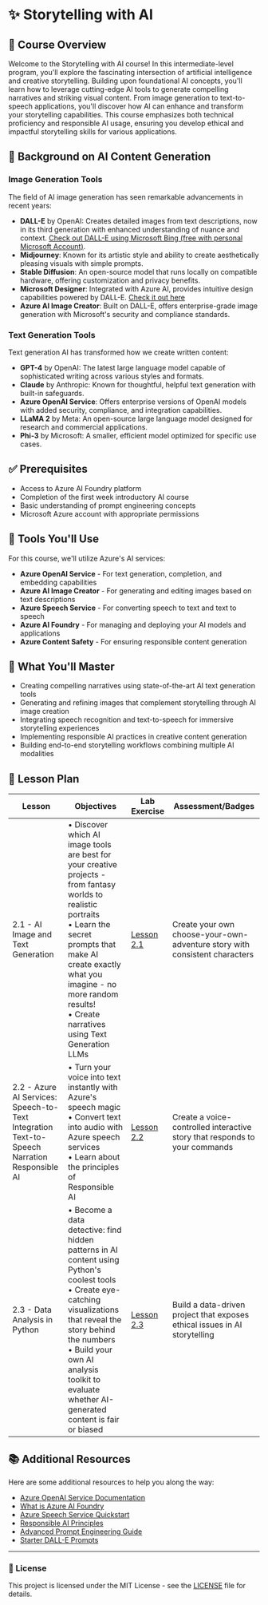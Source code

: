# ✨ Storytelling with AI

## 📔 Course Overview

Welcome to the Storytelling with AI course! In this intermediate-level program, you'll explore the fascinating intersection of artificial intelligence and creative storytelling. Building upon foundational AI concepts, you'll learn how to leverage cutting-edge AI tools to generate compelling narratives and striking visual content. From image generation to text-to-speech applications, you'll discover how AI can enhance and transform your storytelling capabilities. This course emphasizes both technical proficiency and responsible AI usage, ensuring you develop ethical and impactful storytelling skills for various applications.

## 🎨 Background on AI Content Generation

### Image Generation Tools

The field of AI image generation has seen remarkable advancements in recent years:

- **DALL-E** by OpenAI: Creates detailed images from text descriptions, now in its third generation with enhanced understanding of nuance and context. [Check out DALL-E using Microsoft Bing (free with personal Microsoft Account)](https://www.bing.com/images/create).
- **Midjourney**: Known for its artistic style and ability to create aesthetically pleasing visuals with simple prompts.
- **Stable Diffusion**: An open-source model that runs locally on compatible hardware, offering customization and privacy benefits.
- **Microsoft Designer**: Integrated with Azure AI, provides intuitive design capabilities powered by DALL-E. [Check it out here]()
- **Azure AI Image Creator**: Built on DALL-E, offers enterprise-grade image generation with Microsoft's security and compliance standards.

### Text Generation Tools

Text generation AI has transformed how we create written content:

- **GPT-4** by OpenAI: The latest large language model capable of sophisticated writing across various styles and formats.
- **Claude** by Anthropic: Known for thoughtful, helpful text generation with built-in safeguards.
- **Azure OpenAI Service**: Offers enterprise versions of OpenAI models with added security, compliance, and integration capabilities.
- **LLaMA 2** by Meta: An open-source large language model designed for research and commercial applications.
- **Phi-3** by Microsoft: A smaller, efficient model optimized for specific use cases.

## ✅ Prerequisites

- Access to Azure AI Foundry platform
- Completion of the first week introductory AI course
- Basic understanding of prompt engineering concepts
- Microsoft Azure account with appropriate permissions

## 🧰 Tools You'll Use

For this course, we'll utilize Azure's AI services:

- **Azure OpenAI Service** - For text generation, completion, and embedding capabilities
- **Azure AI Image Creator** - For generating and editing images based on text descriptions
- **Azure Speech Service** - For converting speech to text and text to speech
- **Azure AI Foundry** - For managing and deploying your AI models and applications
- **Azure Content Safety** - For ensuring responsible content generation

## 🎯 What You'll Master

- Creating compelling narratives using state-of-the-art AI text generation tools
- Generating and refining images that complement storytelling through AI image creation
- Integrating speech recognition and text-to-speech for immersive storytelling experiences
- Implementing responsible AI practices in creative content generation
- Building end-to-end storytelling workflows combining multiple AI modalities

## 📌 Lesson Plan

|Lesson |Objectives | Lab Exercise | Assessment/Badges
| ----------- | ----------- | ----------- | ----------- |
| 2.1 - AI Image and Text Generation |• Discover which AI image tools are best for your creative projects - from fantasy worlds to realistic portraits<br>• Learn the secret prompts that make AI create exactly what you imagine - no more random results!<br>• Create narratives using Text Generation LLMs | [Lesson 2.1](lesson-2.1/README.md) | Create your own choose-your-own-adventure story with consistent characters
| 2.2 - Azure AI Services: Speech-to-Text Integration<br> Text-to-Speech Narration<br> Responsible AI |• Turn your voice into text instantly with Azure's speech magic<br>• Convert text into audio with Azure speech services<br>• Learn about the principles of Responsible AI | [Lesson 2.2](lesson-2.2/README.md) | Create a voice-controlled interactive story that responds to your commands
| 2.3 - Data Analysis in Python |• Become a data detective: find hidden patterns in AI content using Python's coolest tools<br>• Create eye-catching visualizations that reveal the story behind the numbers<br>• Build your own AI analysis toolkit to evaluate whether AI-generated content is fair or biased | [Lesson 2.3](lesson-2.3/README.md)  | Build a data-driven project that exposes ethical issues in AI storytelling

## 📚 Additional Resources

Here are some additional resources to help you along the way:

- [Azure OpenAI Service Documentation](https://learn.microsoft.com/en-us/azure/ai-services/openai/)
- [What is Azure AI Foundry](https://learn.microsoft.com/en-us/azure/ai-foundry/what-is-azure-ai-foundry)
- [Azure Speech Service Quickstart](https://learn.microsoft.com/en-us/azure/ai-services/speech-service/get-started-speech-to-text)
- [Responsible AI Principles](https://www.microsoft.com/en-us/ai/responsible-ai)
- [Advanced Prompt Engineering Guide](https://learn.microsoft.com/en-us/azure/ai-services/openai/concepts/advanced-prompt-engineering)
- [Starter DALL-E Prompts](https://mockey.ai/blog/dall-e-prompts/)

---

### 📄 License

This project is licensed under the MIT License - see the [LICENSE](LICENSE) file for details.
